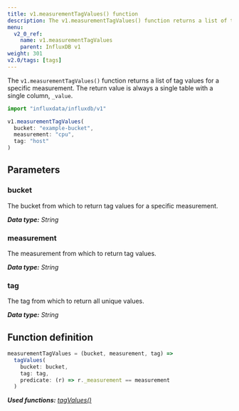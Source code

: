 ```yaml
---
title: v1.measurementTagValues() function
description: The v1.measurementTagValues() function returns a list of tag values for a specific measurement.
menu:
  v2_0_ref:
    name: v1.measurementTagValues
    parent: InfluxDB v1
weight: 301
v2.0/tags: [tags]
---
```


The `v1.measurementTagValues()` function returns a list of tag values for a specific measurement.
The return value is always a single table with a single column, `_value`.



```js
import "influxdata/influxdb/v1"

v1.measurementTagValues(
  bucket: "example-bucket",
  measurement: "cpu",
  tag: "host"
)
```

## Parameters

### bucket
The bucket from which to return tag values for a specific measurement.

_**Data type:** String_

### measurement
The measurement from which to return tag values.

_**Data type:** String_

### tag
The tag from which to return all unique values.

_**Data type:** String_


## Function definition
```js
measurementTagValues = (bucket, measurement, tag) =>
  tagValues(
    bucket: bucket,
    tag: tag,
    predicate: (r) => r._measurement == measurement
  )
```

_**Used functions:**
[tagValues()](/v2.0/reference/flux/functions/influxdb-v1/tagvalues)_
